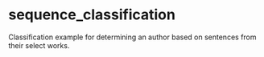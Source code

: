 # sequence_classification
Classification example for determining an author based on sentences from their select works.
